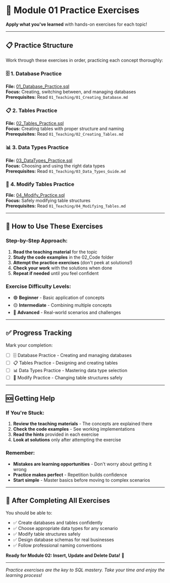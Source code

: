 # 🧩 Module 01 Practice Exercises

**Apply what you've learned** with hands-on exercises for each topic!

---

## 📋 Practice Structure

Work through these exercises in order, practicing each concept thoroughly:

### 🗄️ **1. Database Practice**
**File:** [01_Database_Practice.sql](01_Database_Practice.sql)  
**Focus:** Creating, switching between, and managing databases  
**Prerequisites:** Read `01_Teaching/01_Creating_Database.md`

### 📋 **2. Tables Practice**
**File:** [02_Tables_Practice.sql](02_Tables_Practice.sql)  
**Focus:** Creating tables with proper structure and naming  
**Prerequisites:** Read `01_Teaching/02_Creating_Tables.md`

### 📊 **3. Data Types Practice**
**File:** [03_DataTypes_Practice.sql](03_DataTypes_Practice.sql)  
**Focus:** Choosing and using the right data types  
**Prerequisites:** Read `01_Teaching/03_Data_Types_Guide.md`

### 🔧 **4. Modify Tables Practice**
**File:** [04_Modify_Practice.sql](04_Modify_Practice.sql)  
**Focus:** Safely modifying table structures  
**Prerequisites:** Read `01_Teaching/04_Modifying_Tables.md`

---

## 🎯 How to Use These Exercises

### **Step-by-Step Approach:**
1. **Read the teaching material** for the topic
2. **Study the code examples** in the 02_Code folder
3. **Attempt the practice exercises** (don't peek at solutions!)
4. **Check your work** with the solutions when done
5. **Repeat if needed** until you feel confident

### **Exercise Difficulty Levels:**
- 🟢 **Beginner** - Basic application of concepts
- 🟡 **Intermediate** - Combining multiple concepts
- 🔴 **Advanced** - Real-world scenarios and challenges

---

## ✅ Progress Tracking

Mark your completion:

- [ ] 🗄️ Database Practice - Creating and managing databases
- [ ] 📋 Tables Practice - Designing and creating tables
- [ ] 📊 Data Types Practice - Mastering data type selection
- [ ] 🔧 Modify Practice - Changing table structures safely

---

## 🆘 Getting Help

### If You're Stuck:
1. **Review the teaching materials** - The concepts are explained there
2. **Check the code examples** - See working implementations
3. **Read the hints** provided in each exercise
4. **Look at solutions** only after attempting the exercise

### **Remember:**
- **Mistakes are learning opportunities** - Don't worry about getting it wrong
- **Practice makes perfect** - Repetition builds confidence
- **Start simple** - Master basics before moving to complex scenarios

---

## 🚀 After Completing All Exercises

You should be able to:
- ✅ Create databases and tables confidently
- ✅ Choose appropriate data types for any scenario
- ✅ Modify table structures safely
- ✅ Design database schemas for real businesses
- ✅ Follow professional naming conventions

**Ready for Module 02: Insert, Update and Delete Data!** 🎉

---

*Practice exercises are the key to SQL mastery. Take your time and enjoy the learning process!*
